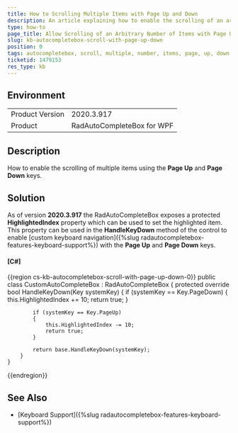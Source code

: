 ```yaml
---
title: How to Scrolling Multiple Items with Page Up and Down
description: An article explaining how to enable the scrolling of an arbitrary number of items.
type: how-to
page_title: Allow Scrolling of an Arbitrary Number of Items with Page Up and Page Down
slug: kb-autocompletebox-scroll-with-page-up-down
position: 0
tags: autocompletebox, scroll, multiple, number, items, page, up, down
ticketid: 1479153
res_type: kb
---
```


## Environment
<table>
	<tbody>
		<tr>
			<td>Product Version</td>
			<td>2020.3.917</td>
		</tr>
		<tr>
			<td>Product</td>
			<td>RadAutoCompleteBox for WPF</td>
		</tr>
	</tbody>
</table>

## Description

How to enable the scrolling of multiple items using the **Page Up** and **Page Down** keys.

## Solution

As of version **2020.3.917** the RadAutoCompleteBox exposes a protected **HighlightedIndex** property which can be used to set the highlighted item. This property can be used in the **HandleKeyDown** method of the control to enable [custom keyboard navigation]({%slug radautocompletebox-features-keyboard-support%}) with the **Page Up** and **Page Down** keys.

#### __[C#]__
{{region cs-kb-autocompletebox-scroll-with-page-up-down-0}}
    public class CustomAutoCompleteBox : RadAutoCompleteBox
    {
        protected override bool HandleKeyDown(Key systemKey)
        {
            if (systemKey == Key.PageDown)
            {
                this.HighlightedIndex += 10;
                return true;
            }

            if (systemKey == Key.PageUp)
            {
                this.HighlightedIndex -= 10;
                return true;
            }

            return base.HandleKeyDown(systemKey);
        }
    }
{{endregion}}

## See Also
* [Keyboard Support]({%slug radautocompletebox-features-keyboard-support%})
